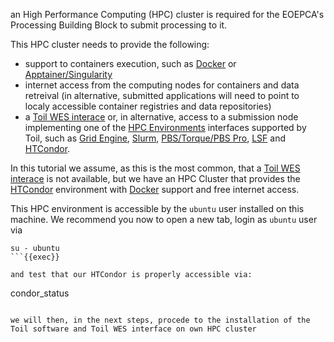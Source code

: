 an High Performance Computing (HPC) cluster is required for the EOEPCA's Processing Building Block to submit processing to it.

This HPC cluster needs to provide the following:
 - support to containers execution, such as [Docker](https://www.docker.com/) or [Apptainer/Singularity](https://apptainer.org/)
 - internet access from the computing nodes for containers and data retreival (in alternative, submitted applications will need to point to localy accessible container registries and data repositories)
 - a [Toil WES interace](https://toil.readthedocs.io/en/master/running/server/wes.html) or, in alternative, access to a submission node implementing one of the [HPC Environments](https://toil.readthedocs.io/en/latest/running/hpcEnvironments.html) interfaces supported by Toil, such as [Grid Engine](http://www.univa.com/oracle), [Slurm](https://www.schedmd.com/), [PBS/Torque/PBS Pro](http://www.adaptivecomputing.com/products/open-source/torque/), [LSF](https://en.wikipedia.org/wiki/Platform_LSF) and [HTCondor](https://research.cs.wisc.edu/htcondor/).

In this tutorial we assume, as this is the most common, that a [Toil WES interace](https://toil.readthedocs.io/en/master/running/server/wes.html) is not available, but we have an HPC Cluster that provides the [HTCondor](https://research.cs.wisc.edu/htcondor/) environment with [Docker](https://www.docker.com/) support and free internet access.

This HPC environment is accessible by the `ubuntu` user installed on this machine. We recommend you now to open a new tab, login as `ubuntu` user via

```
su - ubuntu
```{{exec}}

and test that our HTCondor is properly accessible via:

```
condor_status
```{{exec}}

we will then, in the next steps, procede to the installation of the Toil software and Toil WES interface on own HPC cluster
